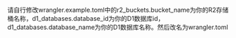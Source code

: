 #

请自行修改wrangler.example.toml中的r2_buckets.bucket_name为你的R2存储桶名称，d1_databases.database_id为你的D1数据库id，d1_databases.database_name为你的D1数据库名称。然后改名为wrangler.toml
